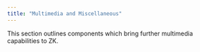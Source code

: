 ```yaml
---
title: "Multimedia and Miscellaneous"
---
```




This section outlines components which bring further multimedia
capabilities to ZK.